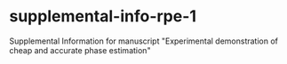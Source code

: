 # supplemental-info-rpe-1
Supplemental Information for manuscript "Experimental demonstration of cheap and accurate phase estimation"
